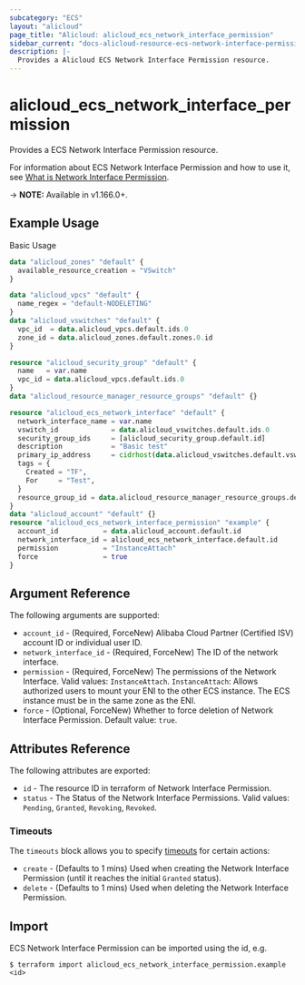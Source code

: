 ```yaml
---
subcategory: "ECS"
layout: "alicloud"
page_title: "Alicloud: alicloud_ecs_network_interface_permission"
sidebar_current: "docs-alicloud-resource-ecs-network-interface-permission"
description: |-
  Provides a Alicloud ECS Network Interface Permission resource.
---
```


# alicloud\_ecs\_network\_interface\_permission

Provides a ECS Network Interface Permission resource.

For information about ECS Network Interface Permission and how to use it, see [What is Network Interface Permission](https://www.alibabacloud.com/help/en/elastic-compute-service/latest/elastic-network-interfaces-overview).

-> **NOTE:** Available in v1.166.0+.

## Example Usage

Basic Usage

```terraform
data "alicloud_zones" "default" {
  available_resource_creation = "VSwitch"
}

data "alicloud_vpcs" "default" {
  name_regex = "default-NODELETING"
}
data "alicloud_vswitches" "default" {
  vpc_id  = data.alicloud_vpcs.default.ids.0
  zone_id = data.alicloud_zones.default.zones.0.id
}

resource "alicloud_security_group" "default" {
  name   = var.name
  vpc_id = data.alicloud_vpcs.default.ids.0
}
data "alicloud_resource_manager_resource_groups" "default" {}

resource "alicloud_ecs_network_interface" "default" {
  network_interface_name = var.name
  vswitch_id             = data.alicloud_vswitches.default.ids.0
  security_group_ids     = [alicloud_security_group.default.id]
  description            = "Basic test"
  primary_ip_address     = cidrhost(data.alicloud_vswitches.default.vswitches.0.cidr_block, 100)
  tags = {
    Created = "TF",
    For     = "Test",
  }
  resource_group_id = data.alicloud_resource_manager_resource_groups.default.ids.0
}
data "alicloud_account" "default" {}
resource "alicloud_ecs_network_interface_permission" "example" {
  account_id           = data.alicloud_account.default.id
  network_interface_id = alicloud_ecs_network_interface.default.id
  permission           = "InstanceAttach"
  force                = true
}
```

## Argument Reference

The following arguments are supported:

* `account_id` - (Required, ForceNew) Alibaba Cloud Partner (Certified ISV) account ID or individual user ID.
* `network_interface_id` - (Required, ForceNew) The ID of the network interface.
* `permission` - (Required, ForceNew) The permissions of the Network Interface. Valid values: `InstanceAttach`. `InstanceAttach`: Allows authorized users to mount your ENI to the other ECS instance. The ECS instance must be in the same zone as the ENI.
* `force` - (Optional, ForceNew) Whether to force deletion of Network Interface Permission. Default value: `true`.

## Attributes Reference

The following attributes are exported:

* `id` - The resource ID in terraform of Network Interface Permission.
* `status` - The Status of the Network Interface Permissions. Valid values: `Pending`, `Granted`, `Revoking`, `Revoked`.

### Timeouts

The `timeouts` block allows you to specify [timeouts](https://www.terraform.io/docs/configuration-0-11/resources.html#timeouts) for certain actions:

* `create` - (Defaults to 1 mins) Used when creating the Network Interface Permission (until it reaches the initial `Granted` status).
* `delete` - (Defaults to 1 mins) Used when deleting the Network Interface Permission.

## Import

ECS Network Interface Permission can be imported using the id, e.g.

```shell
$ terraform import alicloud_ecs_network_interface_permission.example <id>
```